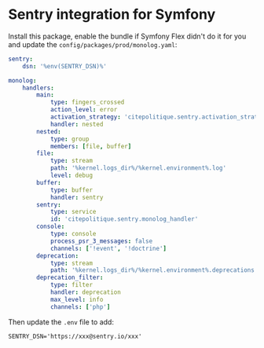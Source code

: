 # Sentry integration for Symfony

Install this package, enable the bundle if Symfony Flex didn't do it for you
and update the `config/packages/prod/monolog.yaml`:

```yaml
sentry:
    dsn: '%env(SENTRY_DSN)%'

monolog:
    handlers:
        main:
            type: fingers_crossed
            action_level: error
            activation_strategy: 'citepolitique.sentry.activation_strategy'
            handler: nested
        nested:
            type: group
            members: [file, buffer]
        file:
            type: stream
            path: '%kernel.logs_dir%/%kernel.environment%.log'
            level: debug
        buffer:
            type: buffer
            handler: sentry
        sentry:
            type: service
            id: 'citepolitique.sentry.monolog_handler'
        console:
            type: console
            process_psr_3_messages: false
            channels: ['!event', '!doctrine']
        deprecation:
            type: stream
            path: '%kernel.logs_dir%/%kernel.environment%.deprecations.log'
        deprecation_filter:
            type: filter
            handler: deprecation
            max_level: info
            channels: ['php']
```

Then update the `.env` file to add:

```
SENTRY_DSN='https://xxx@sentry.io/xxx'
```
